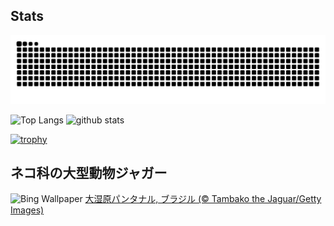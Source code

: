 ## Stats
<picture>
  <source media="(prefers-color-scheme: dark)" srcset="https://raw.githubusercontent.com/ba230t/ba230t/output/github-contribution-grid-snake-dark.svg">
  <source media="(prefers-color-scheme: light)" srcset="https://raw.githubusercontent.com/ba230t/ba230t/output/github-contribution-grid-snake.svg">
  <img alt="github contribution grid snake animation" src="https://raw.githubusercontent.com/ba230t/ba230t/output/github-contribution-grid-snake.svg">
</picture>

<p align="left">
  <img alt="Top Langs" height="150px" src="https://github-readme-stats.vercel.app/api/top-langs/?username=ba230t&layout=compact&theme=transparent" />
  <img alt="github stats" height="150px" src="https://github-readme-stats.vercel.app/api?username=ba230t&theme=transparent" />
</p>

[![trophy](https://github-profile-trophy.vercel.app/?username=ba230t&theme=transparent&column=7)](https://github.com/ryo-ma/github-profile-trophy)


<!-- Bing Wallpaper Start -->
## ネコ科の大型動物ジャガー
![Bing Wallpaper](https://www.bing.com/th?id=OHR.YoungJaguar_JA-JP3725468269_1920x1080.jpg&rf=LaDigue_1920x1080.jpg&pid=hp)
[大湿原パンタナル, ブラジル (© Tambako the Jaguar/Getty Images)](https://www.bing.com/search?q=%E3%82%B8%E3%83%A3%E3%82%AC%E3%83%BC+%E5%8B%95%E7%89%A9&form=hpcapt&filters=HpDate%3a%2220240718_1500%22)
<!-- Bing Wallpaper End -->
